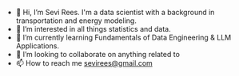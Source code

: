 - 👋 Hi, I’m Sevi Rees. I'm a data scientist with a background in transportation and energy modeling.
- 👀 I’m interested in all things statistics and data.
- 🌱 I’m currently learning Fundamentals of Data Engineering & LLM Applications.
- 💞️ I’m looking to collaborate on anything related to 
- 📫 How to reach me sevirees@gmail.com

<!---
gsbrees/gsbrees is a ✨ special ✨ repository because its `README.md` (this file) appears on your GitHub profile.
You can click the Preview link to take a look at your changes.
--->

